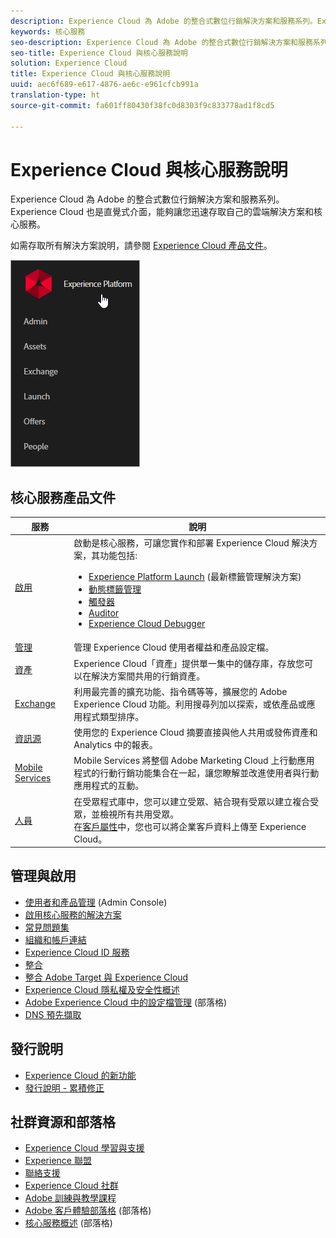 ```yaml
---
description: Experience Cloud 為 Adobe 的整合式數位行銷解決方案和服務系列。Experience Cloud 也是直覺式介面，能夠讓您迅速存取自己的雲端解決方案和核心服務。
keywords: 核心服務
seo-description: Experience Cloud 為 Adobe 的整合式數位行銷解決方案和服務系列。Experience Cloud 也是直覺式介面，能夠讓您迅速存取自己的雲端解決方案和核心服務。
seo-title: Experience Cloud 與核心服務說明
solution: Experience Cloud
title: Experience Cloud 與核心服務說明
uuid: aec6f689-e617-4876-ae6c-e961cfcb991a
translation-type: ht
source-git-commit: fa601ff80430f38fc0d8303f9c833778ad1f8cd5

---
```



# Experience Cloud 與核心服務說明

Experience Cloud 為 Adobe 的整合式數位行銷解決方案和服務系列。Experience Cloud 也是直覺式介面，能夠讓您迅速存取自己的雲端解決方案和核心服務。

如需存取所有解決方案說明，請參閱 [Experience Cloud 產品文件](landing/experience-cloud-home.md)。

![](assets/experience-cloud-core-services.png)

## 核心服務產品文件

| 服務 | 說明 |
|--- |--- |
| [啟用](activation/activation.md) | 啟動是核心服務，可讓您實作和部署 Experience Cloud 解決方案，其功能包括:<ul><li>[Experience Platform Launch](https://docs.adobelaunch.com/) (最新標籤管理解決方案)</li><li>[動態標籤管理](https://marketing.adobe.com/resources/help/zh_TW/dtm/)</li><li>[觸發器](activation/triggers.md)</li><li>[Auditor](https://marketing.adobe.com/resources/help/zh_TW/auditor/)</li><li>[Experience Cloud Debugger](https://marketing.adobe.com/resources/help/zh_TW/experience-cloud-debugger/)</li></ul> |
| [管理](admin-getting-started/admin-getting-started.md) | 管理 Experience Cloud 使用者權益和產品設定檔。 |
| [資產](experience-cloud-assets/experience-cloud-assets.md) | Experience Cloud「資產」提供單一集中的儲存庫，存放您可以在解決方案間共用的行銷資產。 |
| [Exchange](https://experiencecloud.adobeexchange.com/) | 利用最完善的擴充功能、指令碼等等，擴展您的 Adobe Experience Cloud 功能。利用搜尋列加以探索，或依產品或應用程式類型排序。 |
| [資訊源](feed.md) | 使用您的 Experience Cloud 摘要直接與他人共用或發佈資產和 Analytics 中的報表。 |
| [Mobile Services](https://marketing.adobe.com/resources/help/zh_TW/mobile/) | Mobile Services 將整個 Adobe Marketing Cloud 上行動應用程式的行動行銷功能集合在一起，讓您瞭解並改進使用者與行動應用程式的互動。 |
| [人員](audience-library/audience-library.md) | 在受眾程式庫中，您可以建立受眾、結合現有受眾以建立複合受眾，並檢視所有共用受眾。<br>在[客戶屬性](attributes/attributes.md)中，您也可以將企業客戶資料上傳至 Experience Cloud。 |

## 管理與啟用

* [使用者和產品管理](admin-getting-started/admin-getting-started.md) (Admin Console)
* [啟用核心服務的解決方案](core-services/core-services.md)
* [常見問題集](admin-getting-started/admin-getting-started.md)
* [組織和帳戶連結](admin-getting-started/organizations.md)
* [Experience Cloud ID 服務](https://marketing.adobe.com/resources/help/zh_TW/mcvid/)
* [整合](marketing-cloud-integrations.md)
* [整合 Adobe Target 與 Experience Cloud](https://marketing.adobe.com/resources/help/zh_TW/target/a4t/c_integrating_target_with_mac.html)
* [Experience Cloud 隱私權及安全性概述](assets/Adobe-Marketing-Cloud-Privacy-and-Security-Overview.pdf)
* [Adobe Experience Cloud 中的設定檔管理](https://theblog.adobe.com/profile-management-adobe-marketing-cloud-comes-together/) (部落格)
* [DNS 預先擷取](admin-getting-started/admin-getting-started.md#concept_6BC8C6856E3644F8956D7AD0A96383B7)

## 發行說明

* [Experience Cloud 的新功能](marketing-cloud-interface/marketing-cloud-interface.md#concept_9A4370BD59744928BDC9F87E978798B3)
* [發行說明 - 累積修正](marketing-cloud-interface/release-notes.md#concept_F5C9FF69A5B44395BB5FA0552F4E9175)

## 社群資源和部落格

* [Experience Cloud 學習與支援](https://helpx.adobe.com/tw/support/experience-cloud.html)
* [Experience 聯盟](https://landing.adobe.com/experience-league/)
* [聯絡支援](https://helpx.adobe.com/tw/contact/enterprise-support.ec.html)
* [Experience Cloud 社群](https://forums.adobe.com/community/experience-cloud)
* [Adobe 訓練與教學課程](https://helpx.adobe.com/tw/learning.html?promoid=KAUDK)
* [Adobe 客戶體驗部落格](https://theblog.adobe.com/customer-experience/) (部落格)
* [核心服務概述](https://theblog.adobe.com/part-2-capturing-leveraging-consumer-behavior-adobe-marketing-cloud/) (部落格)
